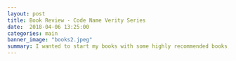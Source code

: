 ```yaml
---
layout: post
title: Book Review - Code Name Verity Series
date:  2018-04-06 13:25:00
categories: main
banner_image: "books2.jpeg"
summary: I wanted to start my books with some highly recommended books, because Code Name Verity is set during World War - 2 and I love reading stories set up during WW-2 era, I decided to pick this series up. To know my thoughts reagrding the book
---
```

